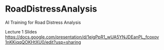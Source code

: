 # RoadDistressAnalysis
AI Training for Road Distress Analysis

Lecture 1 Slides
https://docs.google.com/presentation/d/1eigPpR1_wUA5YNJDEanPL_fcoxov1nKKiqqQOKHtXU0/edit?usp=sharing
